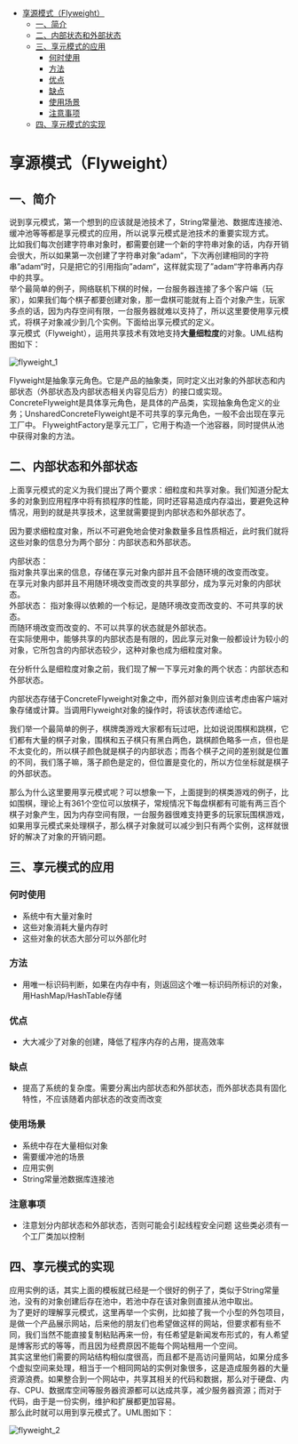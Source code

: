 <!-- TOC -->

- [享源模式（Flyweight）](#%E4%BA%AB%E6%BA%90%E6%A8%A1%E5%BC%8Fflyweight)
    - [一、简介](#%E4%B8%80%E7%AE%80%E4%BB%8B)
    - [二、内部状态和外部状态](#%E4%BA%8C%E5%86%85%E9%83%A8%E7%8A%B6%E6%80%81%E5%92%8C%E5%A4%96%E9%83%A8%E7%8A%B6%E6%80%81)
    - [三、享元模式的应用](#%E4%B8%89%E4%BA%AB%E5%85%83%E6%A8%A1%E5%BC%8F%E7%9A%84%E5%BA%94%E7%94%A8)
        - [何时使用](#%E4%BD%95%E6%97%B6%E4%BD%BF%E7%94%A8)
        - [方法](#%E6%96%B9%E6%B3%95)
        - [优点](#%E4%BC%98%E7%82%B9)
        - [缺点](#%E7%BC%BA%E7%82%B9)
        - [使用场景](#%E4%BD%BF%E7%94%A8%E5%9C%BA%E6%99%AF)
        - [注意事项](#%E6%B3%A8%E6%84%8F%E4%BA%8B%E9%A1%B9)
    - [四、享元模式的实现](#%E5%9B%9B%E4%BA%AB%E5%85%83%E6%A8%A1%E5%BC%8F%E7%9A%84%E5%AE%9E%E7%8E%B0)

<!-- /TOC -->

# 享源模式（Flyweight）

## 一、简介
说到享元模式，第一个想到的应该就是池技术了，String常量池、数据库连接池、缓冲池等等都是享元模式的应用，所以说享元模式是池技术的重要实现方式。  
比如我们每次创建字符串对象时，都需要创建一个新的字符串对象的话，内存开销会很大，所以如果第一次创建了字符串对象“adam“，下次再创建相同的字符串”adam“时，只是把它的引用指向”adam“，这样就实现了”adam“字符串再内存中的共享。  
举个最简单的例子，网络联机下棋的时候，一台服务器连接了多个客户端（玩家），如果我们每个棋子都要创建对象，那一盘棋可能就有上百个对象产生，玩家多点的话，因为内存空间有限，一台服务器就难以支持了，所以这里要使用享元模式，将棋子对象减少到几个实例。下面给出享元模式的定义。  
享元模式（Flyweight），运用共享技术有效地支持**大量细粒度**的对象。UML结构图如下：  

![flyweight_1](https://raw.githubusercontent.com/1990frog/imagebed/default/1602317296_20191227142545326_1268933794.png)

Flyweight是抽象享元角色。它是产品的抽象类，同时定义出对象的外部状态和内部状态（外部状态及内部状态相关内容见后方）的接口或实现。
ConcreteFlyweight是具体享元角色，是具体的产品类，实现抽象角色定义的业务；UnsharedConcreteFlyweight是不可共享的享元角色，一般不会出现在享元工厂中。
FlyweightFactory是享元工厂，它用于构造一个池容器，同时提供从池中获得对象的方法。  

## 二、内部状态和外部状态
上面享元模式的定义为我们提出了两个要求：细粒度和共享对象。我们知道分配太多的对象到应用程序中将有损程序的性能，同时还容易造成内存溢出，要避免这种情况，用到的就是共享技术，这里就需要提到内部状态和外部状态了。  

因为要求细粒度对象，所以不可避免地会使对象数量多且性质相近，此时我们就将这些对象的信息分为两个部分：内部状态和外部状态。  

内部状态：  
指对象共享出来的信息，存储在享元对象内部并且不会随环境的改变而改变。  
在享元对象内部并且不用随环境改变而改变的共享部分，成为享元对象的内部状态。  
外部状态： 指对象得以依赖的一个标记，是随环境改变而改变的、不可共享的状态。  
而随环境改变而改变的、不可以共享的状态就是外部状态。  
在实际使用中，能够共享的内部状态是有限的，因此享元对象一般都设计为较小的对象，它所包含的内部状态较少，这种对象也成为细粒度对象。  

在分析什么是细粒度对象之前，我们现了解一下享元对象的两个状态：内部状态和外部状态。

内部状态存储于ConcreteFlyweight对象之中，而外部对象则应该考虑由客户端对象存储或计算。当调用Flyweight对象的操作时，将该状态传递给它。

我们举一个最简单的例子，棋牌类游戏大家都有玩过吧，比如说说围棋和跳棋，它们都有大量的棋子对象，围棋和五子棋只有黑白两色，跳棋颜色略多一点，但也是不太变化的，所以棋子颜色就是棋子的内部状态；而各个棋子之间的差别就是位置的不同，我们落子嘛，落子颜色是定的，但位置是变化的，所以方位坐标就是棋子的外部状态。  

那么为什么这里要用享元模式呢？可以想象一下，上面提到的棋类游戏的例子，比如围棋，理论上有361个空位可以放棋子，常规情况下每盘棋都有可能有两三百个棋子对象产生，因为内存空间有限，一台服务器很难支持更多的玩家玩围棋游戏，如果用享元模式来处理棋子，那么棋子对象就可以减少到只有两个实例，这样就很好的解决了对象的开销问题。  

## 三、享元模式的应用

### 何时使用
+ 系统中有大量对象时
+ 这些对象消耗大量内存时
+ 这些对象的状态大部分可以外部化时

### 方法
+ 用唯一标识码判断，如果在内存中有，则返回这个唯一标识码所标识的对象，用HashMap/HashTable存储

### 优点
+ 大大减少了对象的创建，降低了程序内存的占用，提高效率

### 缺点
+ 提高了系统的复杂度。需要分离出内部状态和外部状态，而外部状态具有固化特性，不应该随着内部状态的改变而改变  

### 使用场景 
+ 系统中存在大量相似对象 
+ 需要缓冲池的场景 
+ 应用实例 
+ String常量池数据库连接池

### 注意事项
+ 注意划分内部状态和外部状态，否则可能会引起线程安全问题 这些类必须有一个工厂类加以控制

## 四、享元模式的实现
应用实例的话，其实上面的模板就已经是一个很好的例子了，类似于String常量池，没有的对象创建后存在池中，若池中存在该对象则直接从池中取出。  
为了更好的理解享元模式，这里再举一个实例，比如接了我一个小型的外包项目，是做一个产品展示网站，后来他的朋友们也希望做这样的网站，但要求都有些不同，我们当然不能直接复制粘贴再来一份，有任希望是新闻发布形式的，有人希望是博客形式的等等，而且因为经费原因不能每个网站租用一个空间。  
其实这里他们需要的网站结构相似度很高，而且都不是高访问量网站，如果分成多个虚拟空间来处理，相当于一个相同网站的实例对象很多，这是造成服务器的大量资源浪费。如果整合到一个网站中，共享其相关的代码和数据，那么对于硬盘、内存、CPU、数据库空间等服务器资源都可以达成共享，减少服务器资源；而对于代码，由于是一份实例，维护和扩展都更加容易。  
那么此时就可以用到享元模式了。UML图如下：  

![flyweight_2](https://raw.githubusercontent.com/1990frog/imagebed/default/1602317296_20191227142554017_1759786100.png)
